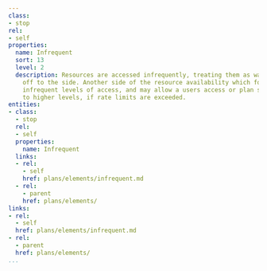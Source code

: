 ```yaml
---
class:
- stop
rel:
- self
properties:
  name: Infrequent
  sort: 13
  level: 2
  description: Resources are accessed infrequently, treating them as warehoused, or
    off to the side. Another side of the resource availability which focuses on these
    infrequent levels of access, and may allow a users access or plan shift from infrequent,
    to higher levels, if rate limits are exceeded.
entities:
- class:
  - stop
  rel:
  - self
  properties:
    name: Infrequent
  links:
  - rel:
    - self
    href: plans/elements/infrequent.md
  - rel:
    - parent
    href: plans/elements/
links:
- rel:
  - self
  href: plans/elements/infrequent.md
- rel:
  - parent
  href: plans/elements/
...
```

